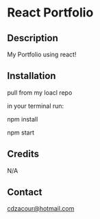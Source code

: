 # React Portfolio

## Description

My Portfolio using react!

## Installation

pull from my loacl repo

in your terminal run:

npm install

npm start

## Credits

N/A

## Contact

cdzacour@hotmail.com


